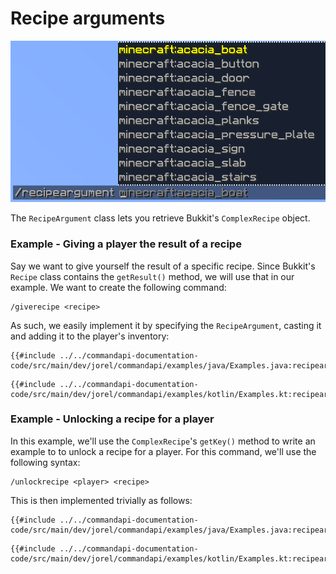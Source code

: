 # Recipe arguments

![A recipe argument command with the suggestions for Minecraft items](./images/arguments/recipe.png)

The `RecipeArgument` class lets you retrieve Bukkit's `ComplexRecipe` object.

<div class="example">

### Example - Giving a player the result of a recipe

Say we want to give yourself the result of a specific recipe. Since Bukkit's `Recipe` class contains the `getResult()` method, we will use that in our example. We want to create the following command:

```mccmd
/giverecipe <recipe>
```

As such, we easily implement it by specifying the `RecipeArgument`, casting it and adding it to the player's inventory:

<div class="multi-pre">

```java,Java
{{#include ../../commandapi-documentation-code/src/main/dev/jorel/commandapi/examples/java/Examples.java:recipearguments}}
```

```kotlin,Kotlin
{{#include ../../commandapi-documentation-code/src/main/dev/jorel/commandapi/examples/kotlin/Examples.kt:recipearguments}}
```

</div>

</div>

<div class="example">

### Example - Unlocking a recipe for a player

In this example, we'll use the `ComplexRecipe`'s `getKey()` method to write an example to to unlock a recipe for a player. For this command, we'll use the following syntax:

```mccmd
/unlockrecipe <player> <recipe>
```

This is then implemented trivially as follows:

<div class="multi-pre">

```java,Java
{{#include ../../commandapi-documentation-code/src/main/dev/jorel/commandapi/examples/java/Examples.java:recipearguments2}}
```

```kotlin,Kotlin
{{#include ../../commandapi-documentation-code/src/main/dev/jorel/commandapi/examples/kotlin/Examples.kt:recipearguments2}}
```

</div>

</div>
